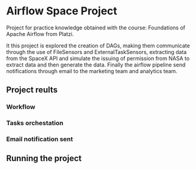 # Airflow Space Project
Project for practice knowledge obtained with the course: Foundations of Apache Airflow from Platzi.

It this project is explored the creation of DAGs, making them communicate through the use of FileSensors and ExternalTaskSensors, extracting data from the SpaceX API and simulate the issuing of permission from NASA to extract data and then generate the data. Finally the airflow pipeline send notifications through email to the marketing team and analytics team. 

## Project reults

### Workflow

### Tasks orchestation

### Email notification sent

## Running the project


